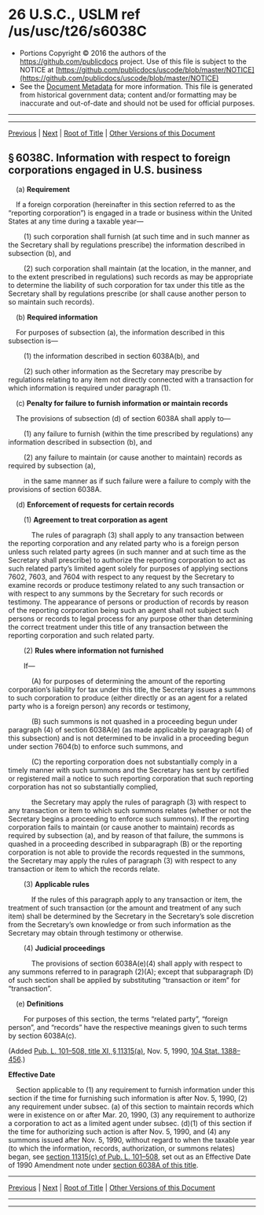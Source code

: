 ---
---

# 26 U.S.C., USLM ref /us/usc/t26/s6038C

* Portions Copyright © 2016 the authors of the https://github.com/publicdocs project.
  Use of this file is subject to the NOTICE at [https://github.com/publicdocs/uscode/blob/master/NOTICE](https://github.com/publicdocs/uscode/blob/master/NOTICE)
* See the [Document Metadata](././../../../../../../../..//README.md) for more information.
  This file is generated from historical government data; content and/or formatting may be inaccurate and out-of-date and should not be used for official purposes.

----------
----------

[Previous](./../../../../../../../..//us/usc/t26/stF/ch61/schA/ptIII/sptA/m__us_usc_t26_s6038B.md) | [Next](./../../../../../../../..//us/usc/t26/stF/ch61/schA/ptIII/sptA/m__us_usc_t26_s6038D.md) | [Root of Title](./../../../../../../../../) | [Other Versions of this Document](https://publicdocs.github.io/go/links?ns=uslm&ref=%2Fus%2Fusc%2Ft26%2Fs6038C)

## § 6038C. Information with respect to foreign corporations engaged in U.S. business

    (a) __Requirement__ 

    If a foreign corporation (hereinafter in this section referred to as the “reporting corporation”) is engaged in a trade or business within the United States at any time during a taxable year—

        (1) such corporation shall furnish (at such time and in such manner as the Secretary shall by regulations prescribe) the information described in subsection (b), and

        (2) such corporation shall maintain (at the location, in the manner, and to the extent prescribed in regulations) such records as may be appropriate to determine the liability of such corporation for tax under this title as the Secretary shall by regulations prescribe (or shall cause another person to so maintain such records).

    (b) __Required information__ 

    For purposes of subsection (a), the information described in this subsection is—

        (1) the information described in section 6038A(b), and

        (2) such other information as the Secretary may prescribe by regulations relating to any item not directly connected with a transaction for which information is required under paragraph (1).

    (c) __Penalty for failure to furnish information or maintain records__ 

    The provisions of subsection (d) of section 6038A shall apply to—

        (1) any failure to furnish (within the time prescribed by regulations) any information described in subsection (b), and

        (2) any failure to maintain (or cause another to maintain) records as required by subsection (a),

        in the same manner as if such failure were a failure to comply with the provisions of section 6038A.

    (d) __Enforcement of requests for certain records__ 

        (1) __Agreement to treat corporation as agent__ 

            The rules of paragraph (3) shall apply to any transaction between the reporting corporation and any related party who is a foreign person unless such related party agrees (in such manner and at such time as the Secretary shall prescribe) to authorize the reporting corporation to act as such related party’s limited agent solely for purposes of applying sections 7602, 7603, and 7604 with respect to any request by the Secretary to examine records or produce testimony related to any such transaction or with respect to any summons by the Secretary for such records or testimony. The appearance of persons or production of records by reason of the reporting corporation being such an agent shall not subject such persons or records to legal process for any purpose other than determining the correct treatment under this title of any transaction between the reporting corporation and such related party.

        (2) __Rules where information not furnished__ 

        If—

            (A) for purposes of determining the amount of the reporting corporation’s liability for tax under this title, the Secretary issues a summons to such corporation to produce (either directly or as an agent for a related party who is a foreign person) any records or testimony,

            (B) such summons is not quashed in a proceeding begun under paragraph (4) of section 6038A(e) (as made applicable by paragraph (4) of this subsection) and is not determined to be invalid in a proceeding begun under section 7604(b) to enforce such summons, and

            (C) the reporting corporation does not substantially comply in a timely manner with such summons and the Secretary has sent by certified or registered mail a notice to such reporting corporation that such reporting corporation has not so substantially complied,

            the Secretary may apply the rules of paragraph (3) with respect to any transaction or item to which such summons relates (whether or not the Secretary begins a proceeding to enforce such summons). If the reporting corporation fails to maintain (or cause another to maintain) records as required by subsection (a), and by reason of that failure, the summons is quashed in a proceeding described in subparagraph (B) or the reporting corporation is not able to provide the records requested in the summons, the Secretary may apply the rules of paragraph (3) with respect to any transaction or item to which the records relate.

        (3) __Applicable rules__ 

            If the rules of this paragraph apply to any transaction or item, the treatment of such transaction (or the amount and treatment of any such item) shall be determined by the Secretary in the Secretary’s sole discretion from the Secretary’s own knowledge or from such information as the Secretary may obtain through testimony or otherwise.

        (4) __Judicial proceedings__ 

            The provisions of section 6038A(e)(4) shall apply with respect to any summons referred to in paragraph (2)(A); except that subparagraph (D) of such section shall be applied by substituting “transaction or item” for “transaction”.

    (e) __Definitions__ 

        For purposes of this section, the terms “related party”, “foreign person”, and “records” have the respective meanings given to such terms by section 6038A(c).

(Added [Pub. L. 101–508, title XI, § 11315(a)][/us/pl/101/508/s11315/a], Nov. 5, 1990, [104 Stat. 1388–456][/us/stat/104/1388-456].)

 __Effective Date__ 

    Section applicable to (1) any requirement to furnish information under this section if the time for furnishing such information is after Nov. 5, 1990, (2) any requirement under subsec. (a) of this section to maintain records which were in existence on or after Mar. 20, 1990, (3) any requirement to authorize a corporation to act as a limited agent under subsec. (d)(1) of this section if the time for authorizing such action is after Nov. 5, 1990, and (4) any summons issued after Nov. 5, 1990, without regard to when the taxable year (to which the information, records, authorization, or summons relates) began, see [section 11315(c) of Pub. L. 101–508][/us/pl/101/508/s11315/c], set out as an Effective Date of 1990 Amendment note under [section 6038A of this title][/us/usc/t26/s6038A].

----------

[Previous](./../../../../../../../..//us/usc/t26/stF/ch61/schA/ptIII/sptA/m__us_usc_t26_s6038B.md) | [Next](./../../../../../../../..//us/usc/t26/stF/ch61/schA/ptIII/sptA/m__us_usc_t26_s6038D.md) | [Root of Title](./../../../../../../../../) | [Other Versions of this Document](https://publicdocs.github.io/go/links?ns=uslm&ref=%2Fus%2Fusc%2Ft26%2Fs6038C)

----------
----------

[/us/pl/101/508/s11315/a]: https://publicdocs.github.io/go/links?ns=uslm&ref=%2Fus%2Fpl%2F101%2F508%2Fs11315%2Fa
[/us/stat/104/1388-456]: https://publicdocs.github.io/go/links?ns=uslm&ref=%2Fus%2Fstat%2F104%2F1388-456
[/us/pl/101/508/s11315/c]: https://publicdocs.github.io/go/links?ns=uslm&ref=%2Fus%2Fpl%2F101%2F508%2Fs11315%2Fc
[/us/usc/t26/s6038A]: https://publicdocs.github.io/go/links?ns=uslm&ref=%2Fus%2Fusc%2Ft26%2Fs6038A


